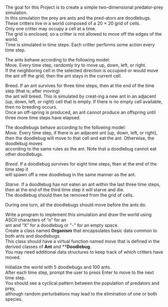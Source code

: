 The goal for this Project is to create a simple two-dimensional predator-prey simulation. <br>
In this simulation the prey are ants and the pred-ators are doodlebugs. <br>
These critters live in a world composed of a 20 × 20 grid of cells.<br>
Only one critter may occupy a cell at a time. <br>
The grid is  enclosed, so a critter is not allowed to move off the edges of the world. <br>
Time is simulated in time steps. Each critter performs some action every time step.<br>


The ants behave according to the following model:<br>
Move. Every time step, randomly try to move up, down, left, or right.<br>
If the neighboring cell in the selected direction is occupied or would move<br>
the ant off the grid, then the ant stays in the current cell.<br>

Breed. If an ant survives for three time steps, then at the end of the time step (that is; after moving)<br>
the ant will breed. This is simulated by creat-ing a new ant in an adjacent<br>
(up, down, left, or right) cell that is empty. If there is no empty cell available, then no breeding occurs.<br>
Once an off-spring is produced, an ant cannot produce an offspring until three more time steps have elapsed.<br>


The doodlebugs behave according to the following model:<br>
*Move*. Every time step, if there is an adjacent ant (up, down, left, or right),<br>
then the doodlebug will move to that cell and eat the ant. Otherwise, the doodlebug moves<br>
according to the same rules as the ant. Note that a doodlebug cannot eat other doodlebugs.<br>

*Breed*. If a doodlebug survives for eight time steps, then at the end of the time step it<br>
will spawn off a new doodlebug in the same manner as the ant.<br>

*Starve*. If a doodlebug has not eaten an ant within the last three time steps,<br>
then at the end of the third time step it will starve and die.<br>
The doodlebug should then be removed from the grid of cells.<br>

During one turn, all the doodlebugs should move before the ants do.<br>

Write a program to implement this simulation and draw the world using ASCII characters of “o” for an <br>
ant and “X” for a doodlebug or "-" for an empty space.<br>
Create a class named **Organism** that encapsulates basic data common to both ants and doodlebugs.<br>
This class should have a virtual function named move that is defined in the derived classes of **Ant** and ****Doodlebug**.<br>
You may need additional data structures to keep track of which critters have moved.<br>

Initialize the world with 5 doodlebugs and 100 ants.<br>
After each time step, prompt the user to press Enter to move to the next time step.<br>
You should see a cyclical pattern between the population of predators and prey,<br>
although random perturbations may lead to the elimination of one or both species.<br>
